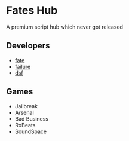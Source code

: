 # Fates Hub
A premium script hub which never got released

## Developers
- [fate](https://github.com/fatesc)
- [failure](https://github.com/AFailure)
- [dsf](https://github.com/NotDSF)

## Games
- Jailbreak
- Arsenal
- Bad Business
- RoBeats
- SoundSpace
